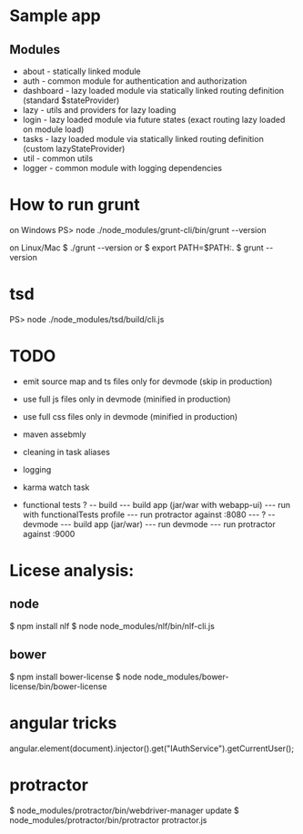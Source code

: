 # Sample app
## Modules
- about - statically linked module
- auth - common module for authentication and authorization
- dashboard - lazy loaded module via statically linked routing definition (standard $stateProvider)
- lazy - utils and providers for lazy loading
- login - lazy loaded module via future states (exact routing lazy loaded on module load)
- tasks - lazy loaded module via statically linked routing definition (custom lazyStateProvider)
- util - common utils
- logger - common module with logging dependencies

# How to run grunt

on Windows
PS> node ./node_modules/grunt-cli/bin/grunt --version

on Linux/Mac
$ ./grunt --version
or
$ export PATH=$PATH:.
$ grunt --version

# tsd
PS> node ./node_modules/tsd/build/cli.js

# TODO
- emit source map and ts files only for devmode (skip in production)
- use full js files only in devmode (minified in production)
- use full css files only in devmode (minified in production)
- maven assebmly

- cleaning in task aliases
- logging
- karma watch task

- functional tests ?
-- build
--- build app (jar/war with webapp-ui)
--- run with functionalTests profile
--- run protractor against :8080
--- ?
-- devmode
--- build app (jar/war)
--- run devmode
--- run protractor against :9000

# Licese analysis:
## node
$ npm install nlf
$ node node_modules/nlf/bin/nlf-cli.js
## bower
$ npm install bower-license
$ node node_modules/bower-license/bin/bower-license

# angular tricks
angular.element(document).injector().get("IAuthService").getCurrentUser();

# protractor
$ node_modules/protractor/bin/webdriver-manager update
$ node_modules/protractor/bin/protractor protractor.js
